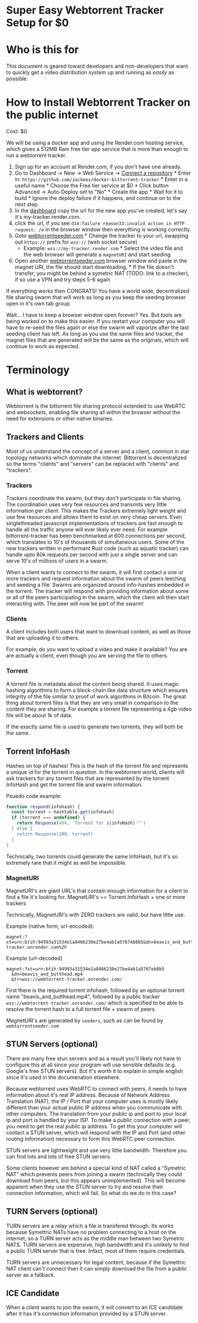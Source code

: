 Super Easy Webtorrent Tracker Setup for $0
==========================================

# Who is this for

This document is geared toward developers and non-developers that want to quickly get a video distribution system up and running as *easily* as possible.

# How to Install Webtorrent Tracker on the public internet

Cost: $0

We will be using a docker app and using the Render.com hosting service, which gives a 512MB Ram free tier app service that is more than enough to run a webtorrent tracker.

  1. Sign up for an account at Render.com, if you don't have one already.
  2. Go to Dashboard -> New -> Web Service -> [Connect a repository](https://dashboard.render.com/select-repo?type=web)
    * Enter in: `https://github.com/zackees/docker-bittorrent-tracker` 
    * Enter in a useful name
    * Choose the Free tier service at $0
    * Click button Advanced -> Auto-Deploy set to "No"
    * Create the app
    * Wait for it to build
    * Ignore the deploy failure if it happens, and continue on to the next step.
  3. In the [dashboard](https://dashboard.render.com) copy the url for the new app you've created, let's say it's my-tracker.render.com.
  4. click the url, if you see `d14:failure reason33:invalid action in HTTP request: /e` in the browser window then everything is working correctly.
  5. Goto [webtorrentseeder.com](https://webtorrentseeder.com)
    * Change the tracker to your url, swapping out `https://` prefix for `wss://` (web socket secure)
      * Example: `wss://my-tracker.render.com`
    * Select the video file and the web browser will generate a `magnetURI` and start seeding.
  6. Open another [webtorrentseeder.com](https://webtorrentseeder.com) browser window and paste in the magnet URI, the file should start downloading.
    * If the file doesn't transfer, you might be behind a symetric NAT (TODO: link to a checker), if so use a VPN and try steps 5-6 again

If everything works then CONGRATS! You have a world wide, decentralized file sharing swarm that will work as long as you keep the seeding browser open in it's own tab group.

Wait... I have to keep a browser window open forever? Yes. But tools are being worked on to make this easier. If you restart your computer you will have to re-seed the files again or else the swarm will vaporize after the last seeding client has left. As long as you use the same files and tracker, the magnet files that are generated will be the same as the originals, which will continue to work as expected.

# Terminology

## What is webtorrent?

Webtorrent is the bittorrent file sharing protocol extended to use WebRTC and websockets, enabling file sharing all within the browser without the need for extensions or other native binaries.


## Trackers and Clients

Most of us understand the concept of a server and a client, common in star topology networks which dominate the internet. Bittorrent is decentralized so the terms "clients" and "servers" can be replaced with "clients" and "trackers".


### Trackers

Trackers coordinate the swarm, but they don't participate in file sharing. The coordination uses very few resources and transmits very little information per client. This makes the Trackers extremely light weight and use few resources and allows them to exist on very cheap servers. Even singlethreaded javascript implementations of trackers are fast enough to handle all the traffic anyone will ever likely ever need. For example bittorrent-tracker has been benchmarked at 600 connections per second, which translates to 10's of thousands of simultaneous users. Some of the new trackers written in performant Rust code (such as aquatic tracker) can handle upto 80k requests per second with just a single server and can serve 10's of millions of users in a swarm.

When a client wants to connect to the swarm, it will first contact a one or more trackers and request information about the swarm of peers leeching and seeding a file. Swarms are organized around info-hashes embedded in the torrent. The tracker will respond with providing information about some or all of the peers participating in the swarm, which the client will then start interacting with. The peer will now be part of the swarm!

### Clients

A client includes both users that want to download content, as well as those that are uploading it to others.

For example, do you want to upload a video and make it available? You are are actually a client, even though you are serving the file to others.


### Torrent

A torrent file is metadata about the content being shared. It uses magic hashing algorithms to form a block-chain like data structure which ensures integrity of the file similar to proof of work algorithms in Bitcoin. The great thing about torrent files is that they are very small in comparison to the content they are sharing. For example a torrent file representing a 4gb video file will be about 1k of data.

If the exactly same file is used to generate two torrents, they will both be the same.


## Torrent InfoHash

Hashes on top of hashes! This is the hash of the torrent file and represents a unique id for the torrent in question. In the webtorrent world, clients will ask trackers for any torrent files that are represented by the torrent InfoHash and get the torrent file and swarm information.

Psuedo code example:

```js
function respond(infohash) {
  const torrent = hashtable.get(infohash)
  if (torrent === undefined) {
    return Response(404, `Torrent for ${infoHash}'"')
  } else {
    return Response(200, torrent)
  }
}
```

Technically, two torrents could generate the same InfoHash, but it's so extremely rare that it might as well be impossible.

### MagnetURI

MagnetURI's are giant URL's that contain enough information for a client to find a file it's looking for. 
MagnetURI's == Torrent.InfoHash + one or more trackers

Technically, MagnetURI's with ZERO trackers are valid, but have little use.

Example (native form, url-encoded):

```
magnet:?xt=urn:btih:94993a31534e1a8466230e27be4ab1a5767eb8b5&dn=beavis_and_butthead.mp4&tr=wss%3A%2F%2Fwebtorrent-tracker.onrender.com%2F
```

Example (url-decoded)

```
magnet:?xt=urn:btih:94993a31534e1a8466230e27be4ab1a5767eb8b5
  &dn=beavis_and_butthead.mp4
  &tr=wss://webtorrent-tracker.onrender.com/
```

First there is the required torrent infohash, followed by an optional torrent name "beavis_and_butthead.mp4", followed by a public tracker `wss://webtorrent-tracker.onrender.com/` which is specified to be able to resolve the torrent hash to a full torrent file + swarm of peers.

MagnetURI's are generated by `seeders`, such as can be found by `webtorrentseeder.com`


## STUN Servers (optional)

There are many free stun servers and as a result you'll likely not have to configure this at all since your program will use sensible defaults (e.g. Google's free STUN servers). But it's worth it to explain in simple english since it's used in the documenation elsewhere.

Because webtorrent uses WebRTC to connect with peers, it needs to have information about it's real IP address. Because of Network Address Translation (NAT), the IP / Port that your computer uses is mostly likely different than your actual public IP address when you communicate with other computers. The translation from your public ip and port to your local ip and port is handled by your ISP. To make a public connection with a peer, you need to get the real public ip address. To get this your computer will contact a STUN server, which will respond with the IP and Port (and other routing information) necessary to form this WebRTC peer connection.

STUN servers are lightweight and use very little bandwidth. Therefore you can find lots and lots of free STUN servers.

Some clients however are behind a special kind of NAT called a "Symetric NAT" which prevents peers from joining a swarm (technically they could download from peers, but this appears unimplemented). This will become apparent when they use the STUN server to try and resolve their connection information, which will fail. So what do we do in this case?

## TURN Servers (optional)

TURN servers are a relay which a file is transfered through. Its works because Symettric NATs have no problem connecting to a host on the internet, so a TURN server acts as the middle man between two Symetric NATS. TURN servers are expensive, high bandwidth and it's unlikely to find a public TURN server that is free. Infact, most of them require credentials.

TURN servers are unnecessary for legal content, because if the Symettric NAT client can't connect then it can simply download the file from a public server as a fallback.

## ICE Candidate

When a client wants to join the swarm, it will convert to an ICE candidate after it has it's connection information provided by a STUN server.
